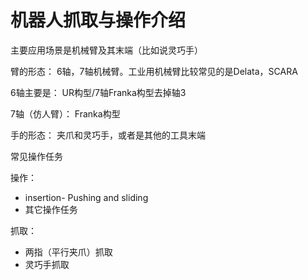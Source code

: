 # 机器人抓取与操作介绍

主要应用场景是机械臂及其末端（比如说灵巧手）

臂的形态：
6轴，7轴机械臂。工业用机械臂比较常见的是Delata，SCARA

6轴主要是：
UR构型/7轴Franka构型去掉轴3

7轴（仿人臂）：
Franka构型

手的形态：
夹爪和灵巧手，或者是其他的工具末端

常见操作任务

操作：
- insertion- Pushing and sliding
- 其它操作任务

抓取：
- 两指（平行夹爪）抓取
- 灵巧手抓取

  




